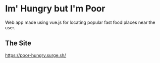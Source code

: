 # Im' Hungry but I'm Poor

Web app made using vue.js for locating popular fast food places near the user.

## The Site

https://poor-hungry.surge.sh/